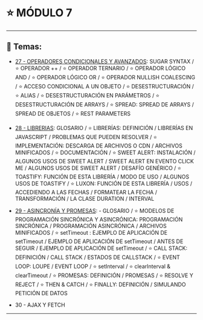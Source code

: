 # :star: MÓDULO 7

---

## :book: Temas:

- [27 -  OPERADORES CONDICIONALES Y AVANZADOS](https://github.com/eugenia1984/frontend-syloper/blob/main/teoria/modulo7/operadores_condicionados_y_avanzados.md): SUGAR SYNTAX / :star: OPERADOR ++  / :star:  OPERADOR TERNARIO  / :star:  OPERADOR LÓGICO AND  / :star: OPERADOR LÓGICO OR  / :star:  OPERADOR NULLISH COALESCING  / :star:  ACCESO CONDICIONAL A UN OBJETO  / :star:  DESESTRUCTURACIÓN  / :star:  ALIAS / :star:  DESESTRUCTURACIÓN EN PARÁMETROS / :star:  DESESTRUCTURACIÓN DE ARRAYS / :star:  SPREAD: SPREAD DE ARRAYS / SPREAD DE OBJETOS / :star:  REST PARAMETERS 

- [28 - LIBRERIAS](https://github.com/eugenia1984/frontend-syloper/blob/main/teoria/modulo7/librerias.md):  GLOSARIO / :star: LIBRERÍAS: DEFINICIÓN / LIBRERÍAS EN JAVASCRIPT / PROBLEMAS QUE PUEDEN RESOLVER / :star:  IMPLEMENTACIÓN: DESCARGA DE ARCHIVOS O CDN / ARCHIVOS MINIFICADOS / :star:  DOCUMENTACIÓN / :star: SWEET ALERT: INSTALACIÓN / ALGUNOS USOS DE SWEET ALERT / SWEET ALERT EN EVENTO CLICK ME / ALGUNOS USOS DE SWEET ALERT / DESAFÍO GENÉRICO / :star:  TOASTIFY: FUNCIÓN DE ESTA LIBRERÍA / MODO DE USO / ALGUNOS USOS DE TOASTIFY / :star:  LUXON: FUNCIÓN DE ESTA LIBRERÍA / USOS / ACCEDIENDO A LAS FECHAS / FORMATEAR LA FECHA / TRANSFORMACIÓN / LA CLASE DURATION /  INTERVAL  

- [29 - ASINCRONÍA Y PROMESAS](https://github.com/eugenia1984/frontend-syloper/blob/main/teoria/modulo7/asincronia_y_promesas.md): - GLOSARIO  / :star:  MODELOS DE PROGRAMACIÓN SINCRÓNICA Y ASINCRÓNICA: PROGRAMACIÓN SINCRÓNICA / PROGRAMACIÓN ASINCRÓNICA / ARCHIVOS MINIFICADOS   / :star:  setTimeout : EJEMPLO DE APLICACIÓN DE setTimeout /   EJEMPLO DE APLICACIÓN DE setTimeout / ANTES DE SEGUIR / EJEMPLO DE APLICACIÓN DE setTimeout  / :star:  CALL STACK:  DEFINICIÓN / CALL STACK / ESTADOS DE CALLSTACK  / :star:  EVENT LOOP: LOUPE /   EVENT LOOP  / :star:  setInterval  / :star:  clearInterval & clearTimeout  / :star:  PROMESAS: DEFINICIÓN / PROMESAS  / :star:  RESOLVE Y REJECT  / :star:  THEN & CATCH  / :star:  FINALLY:   DEFINICIÓN / SIMULANDO PETICIÓN DE DATOS 

- 30 - AJAX Y FETCH

---
